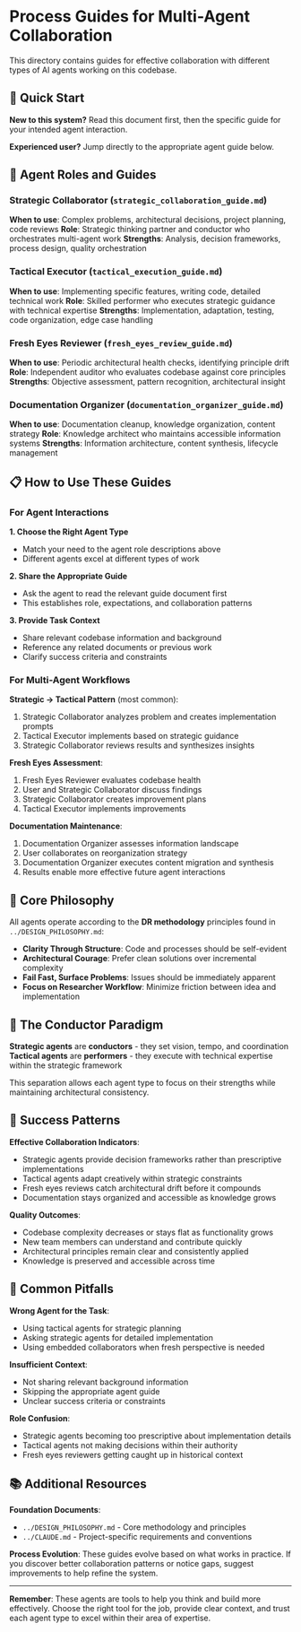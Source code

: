 # Process Guides for Multi-Agent Collaboration

This directory contains guides for effective collaboration with different types of AI agents working on this codebase.

## 🎯 Quick Start

**New to this system?** Read this document first, then the specific guide for your intended agent interaction.

**Experienced user?** Jump directly to the appropriate agent guide below.

## 🤖 Agent Roles and Guides

### Strategic Collaborator (`strategic_collaboration_guide.md`)
**When to use**: Complex problems, architectural decisions, project planning, code reviews
**Role**: Strategic thinking partner and conductor who orchestrates multi-agent work
**Strengths**: Analysis, decision frameworks, process design, quality orchestration

### Tactical Executor (`tactical_execution_guide.md`) 
**When to use**: Implementing specific features, writing code, detailed technical work
**Role**: Skilled performer who executes strategic guidance with technical expertise
**Strengths**: Implementation, adaptation, testing, code organization, edge case handling

### Fresh Eyes Reviewer (`fresh_eyes_review_guide.md`)
**When to use**: Periodic architectural health checks, identifying principle drift
**Role**: Independent auditor who evaluates codebase against core principles  
**Strengths**: Objective assessment, pattern recognition, architectural insight

### Documentation Organizer (`documentation_organizer_guide.md`)
**When to use**: Documentation cleanup, knowledge organization, content strategy
**Role**: Knowledge architect who maintains accessible information systems
**Strengths**: Information architecture, content synthesis, lifecycle management

## 📋 How to Use These Guides

### For Agent Interactions

**1. Choose the Right Agent Type**
- Match your need to the agent role descriptions above
- Different agents excel at different types of work

**2. Share the Appropriate Guide**
- Ask the agent to read the relevant guide document first
- This establishes role, expectations, and collaboration patterns

**3. Provide Task Context**
- Share relevant codebase information and background
- Reference any related documents or previous work
- Clarify success criteria and constraints

### For Multi-Agent Workflows

**Strategic → Tactical Pattern** (most common):
1. Strategic Collaborator analyzes problem and creates implementation prompts
2. Tactical Executor implements based on strategic guidance
3. Strategic Collaborator reviews results and synthesizes insights

**Fresh Eyes Assessment**:
1. Fresh Eyes Reviewer evaluates codebase health
2. User and Strategic Collaborator discuss findings
3. Strategic Collaborator creates improvement plans
4. Tactical Executor implements improvements

**Documentation Maintenance**:
1. Documentation Organizer assesses information landscape
2. User collaborates on reorganization strategy  
3. Documentation Organizer executes content migration and synthesis
4. Results enable more effective future agent interactions

## 🧭 Core Philosophy

All agents operate according to the **DR methodology** principles found in `../DESIGN_PHILOSOPHY.md`:

- **Clarity Through Structure**: Code and processes should be self-evident
- **Architectural Courage**: Prefer clean solutions over incremental complexity
- **Fail Fast, Surface Problems**: Issues should be immediately apparent
- **Focus on Researcher Workflow**: Minimize friction between idea and implementation

## 🎼 The Conductor Paradigm

**Strategic agents** are **conductors** - they set vision, tempo, and coordination
**Tactical agents** are **performers** - they execute with technical expertise within the strategic framework

This separation allows each agent type to focus on their strengths while maintaining architectural consistency.

## 🔄 Success Patterns

**Effective Collaboration Indicators**:
- Strategic agents provide decision frameworks rather than prescriptive implementations
- Tactical agents adapt creatively within strategic constraints
- Fresh eyes reviews catch architectural drift before it compounds
- Documentation stays organized and accessible as knowledge grows

**Quality Outcomes**:
- Codebase complexity decreases or stays flat as functionality grows
- New team members can understand and contribute quickly
- Architectural principles remain clear and consistently applied
- Knowledge is preserved and accessible across time

## 🚫 Common Pitfalls

**Wrong Agent for the Task**:
- Using tactical agents for strategic planning
- Asking strategic agents for detailed implementation
- Using embedded collaborators when fresh perspective is needed

**Insufficient Context**:
- Not sharing relevant background information
- Skipping the appropriate agent guide
- Unclear success criteria or constraints

**Role Confusion**:
- Strategic agents becoming too prescriptive about implementation details
- Tactical agents not making decisions within their authority
- Fresh eyes reviewers getting caught up in historical context

## 📚 Additional Resources

**Foundation Documents**:
- `../DESIGN_PHILOSOPHY.md` - Core methodology and principles
- `../CLAUDE.md` - Project-specific requirements and conventions

**Process Evolution**:
These guides evolve based on what works in practice. If you discover better collaboration patterns or notice gaps, suggest improvements to help refine the system.

---

**Remember**: These agents are tools to help you think and build more effectively. Choose the right tool for the job, provide clear context, and trust each agent type to excel within their area of expertise.
